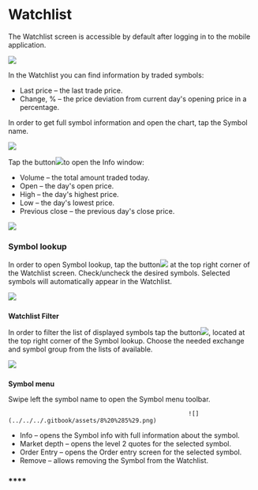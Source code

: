 # Watchlist

The Watchlist screen is accessible by default after logging in to the mobile application.

![](../../../.gitbook/assets/balance1.png)

In the Watchlist you can find information by traded symbols:

* Last price – the last trade price.
* Change, % – the price deviation from current day's opening price in a percentage.

 In order to get full symbol information and open the chart, tap the Symbol name. 

![](../../../.gitbook/assets/chart.png)

Tap the button![](../../../.gitbook/assets/arrow-right.jpg)to open the Info window:

* Volume – the total amount traded today.
* Open – the day's open price.
* High – the day's highest price.
* Low – the day's lowest price.
* Previous close – the previous day's close price.

![](../../../.gitbook/assets/info-window.png)

### **Symbol lookup** 

In order to open Symbol lookup, tap the button![](../../../.gitbook/assets/add%20%281%29.jpg)at the top right corner of the Watchlist screen. Check/uncheck the desired symbols. Selected symbols will automatically appear in the Watchlist.

![](../../../.gitbook/assets/5%20%282%29.png)

### **Watchlist Filter** 

In order to filter the list of displayed symbols tap the button![](../../../.gitbook/assets/filter%20%281%29.jpg), located at the top right corner of the Symbol lookup. Choose the needed exchange and symbol group from the lists of available.

![](../../../.gitbook/assets/7%20%288%29.png)

### **Symbol menu**

Swipe left the symbol name to open the Symbol menu toolbar.                 

                                                       ![](../../../.gitbook/assets/8%20%285%29.png)                                                                                                                                                                                                            

* Info – opens the Symbol info with full information about the symbol.
* Market depth – opens the level 2 quotes for the selected symbol.
* Order Entry – opens the Order entry screen for the selected symbol.
* Remove – allows removing the Symbol from the Watchlist.

### \*\*\*\*

